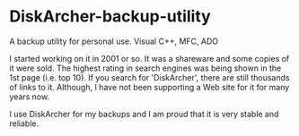 DiskArcher-backup-utility
=========================
A backup utility for personal use. Visual C++, MFC, ADO


I started working on it in 2001 or so. It was a shareware and some copies of it were sold.
The highest rating in search engines was being shown in the 1st page (i.e. top 10).
If you search for 'DiskArcher', there are still thousands of links to it. Although, I have not been supporting a Web site for it for many years now.

I use DiskArcher for my backups and I am proud that it is very stable and reliable.
